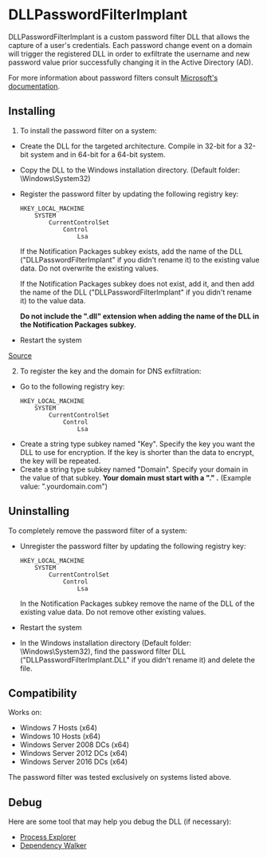 # DLLPasswordFilterImplant

DLLPasswordFilterImplant is a custom password filter DLL that allows the capture of a user's credentials. Each password change event on a domain will trigger the registered DLL in order to exfiltrate the username and new password value prior successfully changing it in the Active Directory (AD).

For more information about password filters consult [Microsoft's documentation](https://msdn.microsoft.com/en-us/library/windows/desktop/ms721882(v=vs.85).aspx).


## Installing

1. To install the password filter on a system:
* Create the DLL for the targeted architecture. Compile in 32-bit for a 32-bit system and in 64-bit for a 64-bit system.
* Copy the DLL to the Windows installation directory. (Default folder: \Windows\System32)
* Register the password filter by updating the following registry key:
	```
	HKEY_LOCAL_MACHINE
		SYSTEM
			CurrentControlSet
				Control
					Lsa
	```
	If the Notification Packages subkey exists, add the name of the DLL ("DLLPasswordFilterImplant" if you didn't rename it) to the existing value data. Do not overwrite the existing values.

	If the Notification Packages subkey does not exist, add it, and then add the name of the DLL ("DLLPasswordFilterImplant" if you didn't rename it) to the value data.
	
	**Do not include the ".dll" extension when adding the name of the DLL in the Notification Packages subkey.**
	
* Restart the system
	
	
[Source](https://msdn.microsoft.com/en-us/library/windows/desktop/ms721766(v=vs.85).aspx)
	
	
2. To register the key and the domain for DNS exfiltration:
* Go to the following registry key:
	```
	HKEY_LOCAL_MACHINE
		SYSTEM
			CurrentControlSet
				Control
					Lsa
	```
* Create a string type subkey named "Key". Specify the key you want the DLL to use for encryption. If the key is shorter than the data to encrypt, the key will be repeated.
* Create a string type subkey named "Domain". Specify your domain in the value of that subkey. **Your domain must start with a "." .** (Example value: ".yourdomain.com")
	
	
## Uninstalling

To completely remove the password filter of a system:
* Unregister the password filter by updating the following registry key:
	```
	HKEY_LOCAL_MACHINE
		SYSTEM
			CurrentControlSet
				Control
					Lsa
	```
	In the Notification Packages subkey remove the name of the DLL of the existing value data. Do not remove other existing values.

* Restart the system
* In the Windows installation directory (Default folder: \Windows\System32), find the password filter DLL ("DLLPasswordFilterImplant.DLL" if you didn't rename it) and delete the file.


## Compatibility

Works on:
* Windows 7 Hosts (x64)
* Windows 10 Hosts (x64)
* Windows Server 2008 DCs (x64)
* Windows Server 2012 DCs (x64)
* Windows Server 2016 DCs (x64)


The password filter was tested exclusively on systems listed above.


## Debug

Here are some tool that may help you debug the DLL (if necessary):
* [Process Explorer](https://docs.microsoft.com/en-us/sysinternals/downloads/process-explorer)
* [Dependency Walker](http://www.dependencywalker.com/)